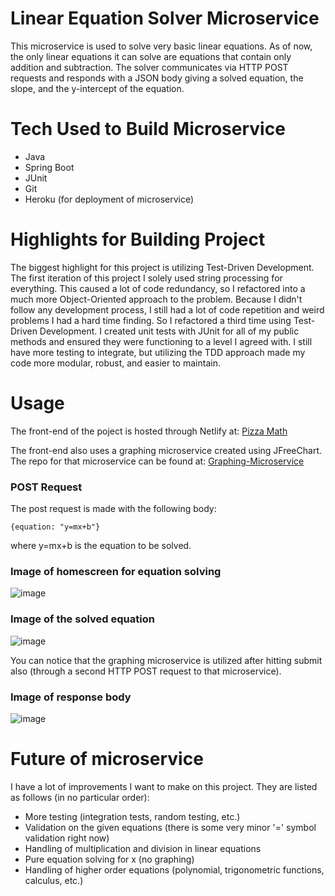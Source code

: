 # Linear Equation Solver Microservice

This microservice is used to solve very basic linear equations. As of now, the only linear equations it can solve are
equations that contain only addition and subtraction. The solver communicates via HTTP POST requests and responds
with a JSON body giving a solved equation, the slope, and the y-intercept of the equation.

# Tech Used to Build Microservice

* Java
* Spring Boot
* JUnit
* Git
* Heroku (for deployment of microservice)

# Highlights for Building Project

The biggest highlight for this project is utilizing Test-Driven Development. The first iteration of this project I solely
used string processing for everything. This caused a lot of code redundancy, so I refactored into a much more Object-Oriented
approach to the problem. Because I didn't follow any development process, I still had a lot of code repetition and weird
problems I had a hard time finding. So I refactored a third time using Test-Driven Development. I created unit tests with JUnit
for all of my public methods and ensured they were functioning to a level I agreed with. I still have more testing to integrate,
but utilizing the TDD approach made my code more modular, robust, and easier to maintain.

# Usage

The front-end of the poject is hosted through Netlify at: [Pizza Math](https://pizza-math.netlify.app/)

The front-end also uses a graphing microservice created using JFreeChart. The repo for that microservice can be found
at: [Graphing-Microservice](https://github.com/jkyser/graphing-microservice)

### POST Request

The post request is made with the following body:
```
{equation: "y=mx+b"}
```
where y=mx+b is the equation to be solved.

### Image of homescreen for equation solving

![image](https://github.com/jkyser/linear-eq-solver-microservice/src/main/resources/homepage.png?raw=true)

### Image of the solved equation

![image](https://github.com/jkyser/linear-eq-solver-microservice/src/main/resources/solvedEquation.png?raw=true)

You can notice that the graphing microservice is utilized after hitting submit also (through a second HTTP POST request
to that microservice).

### Image of response body

![image](https://github.com/jkyser/linear-eq-solver-microservice/src/main/resources/response.png?raw=true)

# Future of microservice

I have a lot of improvements I want to make on this project. They are listed as follows (in no particular order):

* More testing (integration tests, random testing, etc.)
* Validation on the given equations (there is some very minor '=' symbol validation right now)
* Handling of multiplication and division in linear equations
* Pure equation solving for x (no graphing)
* Handling of higher order equations (polynomial, trigonometric functions, calculus, etc.)
